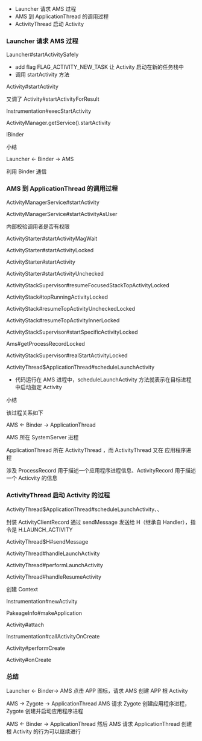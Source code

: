 - Launcher 请求 AMS 过程
- AMS 到 ApplicationThread 的调用过程
- ActivityThread 启动 Activity

### Launcher 请求 AMS 过程

Launcher#startActivitySafely

- add flag FLAG_ACTIVITY_NEW_TASK 让 Activity 启动在新的任务栈中
- 调用 startActivity 方法

Activity#startActivity

又调了 Activity#startActivityForResult

Instrumentation#execStartActivity

ActivityManager.getService().startActivity

IBinder

小结

Launcher <- Binder -> AMS 

利用 Binder 通信

### AMS 到 ApplicationThread 的调用过程

ActivityManagerService#startActivity

ActivityManagerService#startActivityAsUser

内部校验调用者是否有权限

ActivityStarter#startActivityMagWait

ActivityStarter#startActivityLocked

ActivityStarter#startActivity

ActivityStarter#startActivityUnchecked

ActivityStackSupervisor#resumeFocusedStackTopActivityLocked

ActivityStack#topRunningActivityLocked

ActivityStack#resumeTopActivityUncheckedLocked

ActivityStack#resumeTopActivityInnerLocked

ActivityStackSupervisor#startSpecificActivityLocked

Ams#getProcessRecordLocked

ActivityStackSupervisor#realStartActivityLocked

ActivityThread$ApplicationThread#scheduleLaunchActivity

- 代码运行在 AMS 进程中，scheduleLaunchActivity 方法就表示在目标进程中启动指定 Activity

小结 

该过程关系如下

AMS <- Binder -> ApplicationThread

AMS 所在 SystemServer 进程

ApplicationThread 所在 ActivityThread ，而 ActivityThread 又在 应用程序进程

涉及  ProcessRecord 用于描述一个应用程序进程信息、ActivityRecord 用于描述一个 Acticvity 的信息

### ActivityThread 启动 Activity 的过程

ActivityThread$ApplicationThread#scheduleLaunchActivity、、

封装 ActivityClientRecord 通过 sendMessage 发送给 H（继承自 Handler），指令是 H.LAUNCH_ACTIVITY

ActivityThread$H#sendMessage 

ActivityThread#handleLaunchActivity

ActivityThread#performLaunchActivity

ActivityThread#handleResumeActivity

创建 Context

Instrumentation#newActivity

PakeageInfo#makeApplication

Activity#attach

Instrumentation#callActivityOnCreate

Activity#performCreate

Activity#onCreate

### 总结

Launcher <- Binder-> AMS 点击 APP 图标，请求 AMS 创建 APP 根 Activity

AMS -> Zygote -> ApplicationThread AMS 请求 Zygote 创建应用程序进程，Zygote 创建并启动应用程序进程

AMS <- Binder -> ApplicationThread 然后 AMS 请求 ApplicationThread  创建根 Activity 的行为可以继续进行
